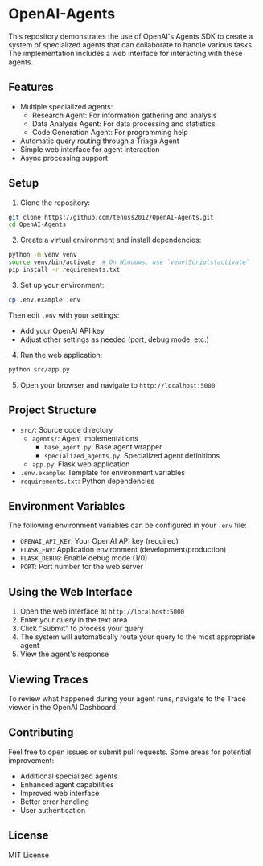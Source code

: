 # OpenAI-Agents

This repository demonstrates the use of OpenAI's Agents SDK to create a system of specialized agents that can collaborate to handle various tasks. The implementation includes a web interface for interacting with these agents.

## Features

- Multiple specialized agents:
  - Research Agent: For information gathering and analysis
  - Data Analysis Agent: For data processing and statistics
  - Code Generation Agent: For programming help
- Automatic query routing through a Triage Agent
- Simple web interface for agent interaction
- Async processing support

## Setup

1. Clone the repository:
```bash
git clone https://github.com/tenuss2012/OpenAI-Agents.git
cd OpenAI-Agents
```

2. Create a virtual environment and install dependencies:
```bash
python -m venv venv
source venv/bin/activate  # On Windows, use `venv\Scripts\activate`
pip install -r requirements.txt
```

3. Set up your environment:
```bash
cp .env.example .env
```
Then edit `.env` with your settings:
- Add your OpenAI API key
- Adjust other settings as needed (port, debug mode, etc.)

4. Run the web application:
```bash
python src/app.py
```

5. Open your browser and navigate to `http://localhost:5000`

## Project Structure

- `src/`: Source code directory
  - `agents/`: Agent implementations
    - `base_agent.py`: Base agent wrapper
    - `specialized_agents.py`: Specialized agent definitions
  - `app.py`: Flask web application
- `.env.example`: Template for environment variables
- `requirements.txt`: Python dependencies

## Environment Variables

The following environment variables can be configured in your `.env` file:

- `OPENAI_API_KEY`: Your OpenAI API key (required)
- `FLASK_ENV`: Application environment (development/production)
- `FLASK_DEBUG`: Enable debug mode (1/0)
- `PORT`: Port number for the web server

## Using the Web Interface

1. Open the web interface at `http://localhost:5000`
2. Enter your query in the text area
3. Click "Submit" to process your query
4. The system will automatically route your query to the most appropriate agent
5. View the agent's response

## Viewing Traces

To review what happened during your agent runs, navigate to the Trace viewer in the OpenAI Dashboard.

## Contributing

Feel free to open issues or submit pull requests. Some areas for potential improvement:

- Additional specialized agents
- Enhanced agent capabilities
- Improved web interface
- Better error handling
- User authentication

## License

MIT License